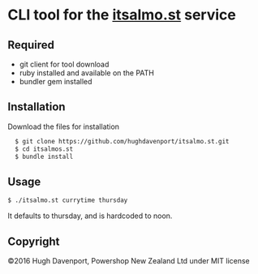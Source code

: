 # CLI tool for the [itsalmo.st](http://itsalmo.st) service

## Required
* git client for tool download
* ruby installed and available on the PATH
* bundler gem installed

## Installation
Download the files for installation

``` sh
  $ git clone https://github.com/hughdavenport/itsalmo.st.git
  $ cd itsalmos.st
  $ bundle install
```

## Usage
``` bash
$ ./itsalmo.st currytime thursday
```

It defaults to thursday, and is hardcoded to noon.

## Copyright

©2016 Hugh Davenport, Powershop New Zealand Ltd under MIT license
